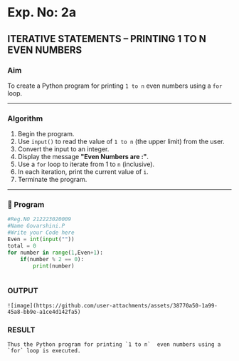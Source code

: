# Exp. No: 2a  
## ITERATIVE STATEMENTS – PRINTING 1 TO N EVEN NUMBERS

###  Aim
To create a Python program for printing `1 to n`  even numbers using a `for` loop.

---

###  Algorithm

1. Begin the program.
2. Use `input()` to read the value of `1 to n` (the upper limit) from the user.
3. Convert the input to an integer.
4. Display the message **"Even Numbers are :"**.
5. Use a `for` loop to iterate from 1 to `n` (inclusive).
6. In each iteration, print the current value of `i`.
7. Terminate the program.

---

### 🧾 Program

```python
#Reg.NO 212223020009
#Name Govarshini.P
#Write your Code here
Even = int(input(""))
total = 0
for number in range(1,Even+1):
    if(number % 2 == 0):
        print(number)
        
```
### OUTPUT
```
![image](https://github.com/user-attachments/assets/38770a50-1a99-45a8-bb9e-a1ce4d142fa5)

```
### RESULT
```
Thus the Python program for printing `1 to n`  even numbers using a `for` loop is executed.
```

